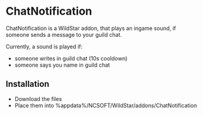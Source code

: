 ChatNotification
======

ChatNotification is a WildStar addon, that plays an ingame sound, if someone sends a message to your guild chat.

Currently, a sound is played if:
* someone writes in guild chat (10s cooldown)
* someone says you name in guild chat

Installation
-----------

* Download the files
* Place them into %appdata%/NCSOFT/WildStar/addons/ChatNotification
